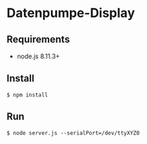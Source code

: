 # Datenpumpe-Display

## Requirements
- node.js 8.11.3+

## Install
`$ npm install`

## Run  
`$ node server.js --serialPort=/dev/ttyXYZ0`
